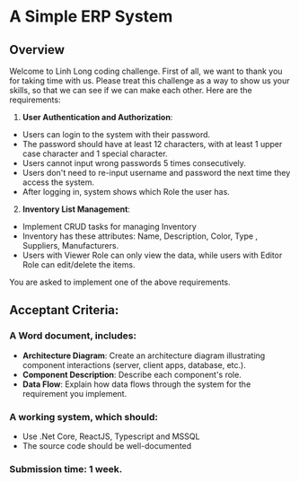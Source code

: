 # A Simple ERP System

## Overview

Welcome to Linh Long coding challenge. First of all, we want to thank you for taking time with us. Please treat this challenge as a way to show us your skills, so that we can see if we can make each other. Here are the requirements:

1. **User Authentication and Authorization**:
 - Users can login to the system with their password.
 - The password should have at least 12 characters, with at least 1 upper case character and 1 special character.
 - Users cannot input wrong passwords 5 times consecutively.
 - Users don't need to re-input username and password the next time they access the system.
 - After logging in, system shows which Role the user has.

2. **Inventory List Management**:
- Implement CRUD tasks for managing Inventory
- Inventory has these attributes: Name, Description, Color, Type , Suppliers, Manufacturers.
- Users with Viewer Role can only view the data, while users with Editor Role can edit/delete the items.

You are asked to implement one of the above requirements.

## Acceptant Criteria: 
### A Word document, includes:
- **Architecture Diagram**: Create an architecture diagram illustrating component interactions (server, client apps, database, etc.).
- **Component Description**:  Describe each component's role.
- **Data Flow**: Explain how data flows through the system for the requirement you implement.

### A working system, which should: 
- Use .Net Core, ReactJS, Typescript and MSSQL
- The source code should be well-documented

### Submission time: 1 week. 

